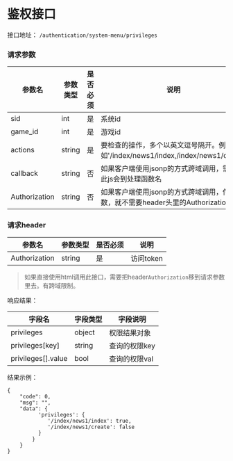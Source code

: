 # 鉴权接口

接口地址： ``` /authentication/system-menu/privileges ```

### 请求参数
| 参数名 | 参数类型 | 是否必须 | 说明 |
| --- | --- | --- | --- |
| sid | int | 是 | 系统id |
| game_id | int | 是 | 游戏id |
| actions | string | 是 | 要检查的操作，多个以英文逗号隔开。例如'/index/news1/index,/index/news1/create' |
| callback | string | 否 | 如果客户端使用jsonp的方式跨域调用，需要传此js会到处理函数名 |
| Authorization | string | 否 | 如果客户端使用jsonp的方式跨域调用，传此参数，就不需要header头里的Authorization |


### 请求header
| 参数名 | 参数类型 | 是否必须 | 说明 |
| --- | --- | --- | --- |
| Authorization | string | 是 | 访问token |

> 如果直接使用html调用此接口，需要把header```Authorization```移到请求参数里去。有跨域限制。


响应结果：

| 字段名 | 字段类型 | 字段说明 |
| --- | --- | --- |
|privileges| object | 权限结果对象 |
|privileges[key]| string | 查询的权限key |
|privileges[].value| bool | 查询的权限val |

结果示例：
```
{
    "code": 0,
    "msg": "",
    "data": {
          'privileges': {
             '/index/news1/index': true,
             '/index/news1/create': false
          }
        }
    }
}
```

